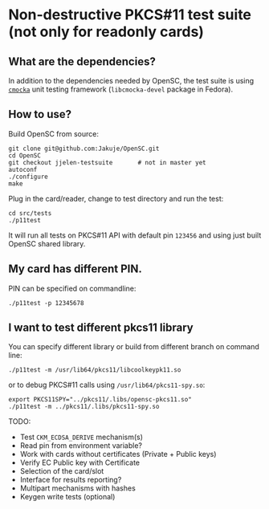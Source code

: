 # Non-destructive PKCS#11 test suite (not only for readonly cards)

## What are the dependencies?

In addition to the dependencies needed by OpenSC, the test suite is
using  [`cmocka`](https://cmocka.org/) unit testing framework
(`libcmocka-devel` package in Fedora).

## How to use?

Build OpenSC from source:

    git clone git@github.com:Jakuje/OpenSC.git
    cd OpenSC
	git checkout jjelen-testsuite		# not in master yet
    autoconf
    ./configure
    make

Plug in the card/reader, change to test directory and run the test:

    cd src/tests
	./p11test

It will run all tests on PKCS#11 API with default pin `123456`
and using just built OpenSC shared library.

## My card has different PIN.

PIN can be specified on commandline:

    ./p11test -p 12345678

## I want to test different pkcs11 library

You can specify different library or build from different branch
on command line:

    ./p11test -m /usr/lib64/pkcs11/libcoolkeypk11.so

or to debug PKCS#11 calls using `/usr/lib64/pkcs11-spy.so`:

	export PKCS11SPY="../pkcs11/.libs/opensc-pkcs11.so"
    ./p11test -m ../pkcs11/.libs/pkcs11-spy.so


TODO:

 * Test `CKM_ECDSA_DERIVE` mechanism(s)
 * Read pin from environment variable?
 * Work with cards without certificates (Private + Public keys)
 * Verify EC Public key with Certificate
 * Selection of the card/slot
 * Interface for results reporting?
 * Multipart mechanisms with hashes
 * Keygen write tests (optional)
